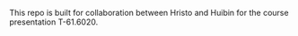 
This repo is built for collaboration between Hristo 
and Huibin for the course presentation T-61.6020.
